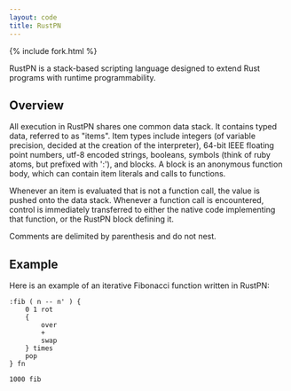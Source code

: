 ```yaml
---
layout: code
title: RustPN
---
```


{% include fork.html %}

RustPN is a stack-based scripting language designed to extend Rust programs
with runtime programmability.

## Overview ##

All execution in RustPN shares one common data stack. It contains typed data,
referred to as "items". Item types include integers (of variable precision,
decided at the creation of the interpreter), 64-bit IEEE floating point
numbers, utf-8 encoded strings, booleans, symbols (think of ruby atoms, but
prefixed with ':'), and blocks. A block is an anonymous function body, which
can contain item literals and calls to functions.

Whenever an item is evaluated that is not a function call, the value
is pushed onto the data stack. Whenever a function call is encountered,
control is immediately transferred to either the native code implementing
that function, or the RustPN block defining it.

Comments are delimited by parenthesis and do not nest.

## Example ##

Here is an example of an iterative Fibonacci function written in RustPN:

```
:fib ( n -- n' ) {
    0 1 rot
    {
        over
        +
        swap
    } times
    pop
} fn

1000 fib
```
